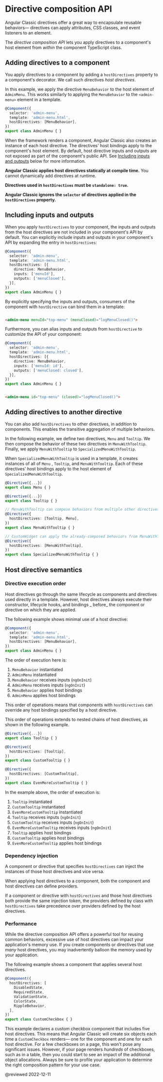 # Directive composition API

Angular Classic directives offer a great way to encapsulate reusable behaviors— directives can apply
attributes, CSS classes, and event listeners to an element.

The *directive composition API* lets you apply directives to a component's host element from
_within_ the component TypeScript class.

## Adding directives to a component

You apply directives to a component by adding a `hostDirectives` property to a component's
decorator. We call such directives *host directives*.

In this example, we apply the directive `MenuBehavior` to the host element of `AdminMenu`. This
works similarly to applying the `MenuBehavior` to the `<admin-menu>` element in a template.

```typescript
@Component({
  selector: 'admin-menu',
  template: 'admin-menu.html',
  hostDirectives: [MenuBehavior],
})
export class AdminMenu { }
```

When the framework renders a component, Angular Classic also creates an instance of each host directive. The
directives' host bindings apply to the component's host element. By default, host directive inputs
and outputs are not exposed as part of the component's public API. See
[Including inputs and outputs](#including-inputs-and-outputs) below for more information.

**Angular Classic applies host directives statically at compile time.** You cannot dynamically add
directives at runtime.

**Directives used in `hostDirectives` must be `standalone: true`.**

**Angular Classic ignores the `selector` of directives applied in the `hostDirectives` property.**

## Including inputs and outputs

When you apply `hostDirectives` to your component, the inputs and outputs from the host directives
are not included in your component's API by default. You can explicitly include inputs and outputs
in your component's API by expanding the entry in `hostDirectives`:

```typescript
@Component({
  selector: 'admin-menu',
  template: 'admin-menu.html',
  hostDirectives: [{
    directive: MenuBehavior,
    inputs: ['menuId'],
    outputs: ['menuClosed'],
  }],
})
export class AdminMenu { }
```

By explicitly specifying the inputs and outputs, consumers of the component with `hostDirective` can
bind them in a template:

```html

<admin-menu menuId="top-menu" (menuClosed)="logMenuClosed()">
```

Furthermore, you can alias inputs and outputs from `hostDirective` to customize the API of your
component:

```typescript
@Component({
  selector: 'admin-menu',
  template: 'admin-menu.html',
  hostDirectives: [{
    directive: MenuBehavior,
    inputs: ['menuId: id'],
    outputs: ['menuClosed: closed'],
  }],
})
export class AdminMenu { }
```

```html

<admin-menu id="top-menu" (closed)="logMenuClosed()">
```

## Adding directives to another directive

You can also add `hostDirectives` to other directives, in addition to components. This enables the
transitive aggregation of multiple behaviors.

In the following example, we define two directives, `Menu` and `Tooltip`. We then compose the behavior
of these two directives in `MenuWithTooltip`. Finally, we apply `MenuWithTooltip`
to `SpecializedMenuWithTooltip`.

When `SpecializedMenuWithTooltip` is used in a template, it creates instances of all of `Menu`
, `Tooltip`, and `MenuWithTooltip`. Each of these directives' host bindings apply to the host
element of `SpecializedMenuWithTooltip`.

```typescript
@Directive({...})
export class Menu { }

@Directive({...})
export class Tooltip { }

// MenuWithTooltip can compose behaviors from multiple other directives
@Directive({
  hostDirectives: [Tooltip, Menu],
})
export class MenuWithTooltip { }

// CustomWidget can apply the already-composed behaviors from MenuWithTooltip
@Directive({
  hostDirectives: [MenuWithTooltip],
})
export class SpecializedMenuWithTooltip { }
```

## Host directive semantics

### Directive execution order

Host directives go through the same lifecycle as components and directives used directly in a
template. However, host directives always execute their constructor, lifecycle hooks, and bindings _
before_ the component or directive on which they are applied.

The following example shows minimal use of a host directive:

```typescript
@Component({
  selector: 'admin-menu',
  template: 'admin-menu.html',
  hostDirectives: [MenuBehavior],
})
export class AdminMenu { }
```

The order of execution here is:

1. `MenuBehavior` instantiated
2. `AdminMenu` instantiated
3. `MenuBehavior` receives inputs (`ngOnInit`)
4. `AdminMenu` receives inputs (`ngOnInit`)
5. `MenuBehavior` applies host bindings
6. `AdminMenu` applies host bindings

This order of operations means that components with `hostDirectives` can override any host bindings
specified by a host directive.

This order of operations extends to nested chains of host directives, as shown in the following
example.

```typescript
@Directive({...})
export class Tooltip { }

@Directive({
  hostDirectives: [Tooltip],
})
export class CustomTooltip { }

@Directive({
  hostDirectives: [CustomTooltip],
})
export class EvenMoreCustomTooltip { }
```

In the example above, the order of execution is:

1. `Tooltip` instantiated
2. `CustomTooltip` instantiated
3. `EvenMoreCustomTooltip` instantiated
4. `Tooltip` receives inputs (`ngOnInit`)
5. `CustomTooltip` receives inputs (`ngOnInit`)
6. `EvenMoreCustomTooltip` receives inputs (`ngOnInit`)
7. `Tooltip` applies host bindings
8. `CustomTooltip` applies host bindings
9. `EvenMoreCustomTooltip` applies host bindings

### Dependency injection

A component or directive that specifies `hostDirectives` can inject the instances of those host
directives and vice versa.

When applying host directives to a component, both the component and host directives can define
providers.

If a component or directive with `hostDirectives` and those host directives both provide the same
injection token, the providers defined by class with `hostDirectives` take precedence over providers
defined by the host directives.

### Performance

While the directive composition API offers a powerful tool for reusing common behaviors, excessive
use of host directives can impact your application's memory use. If you create components or
directives that use _many_ host directives, you may inadvertently balloon the memory used by your
application.

The following example shows a component that applies several host directives.

```typescript
@Component({
  hostDirectives: [
    DisabledState,
    RequiredState,
    ValidationState,
    ColorState,
    RippleBehavior,
  ],
})
export class CustomCheckbox { }
```

This example declares a custom checkbox component that includes five host directives. This
means that Angular Classic will create six objects each time a `CustomCheckbox` renders— one for the
component and one for each host directive. For a few checkboxes on a page, this won't pose any
significant issues. However, if your page renders _hundreds_ of checkboxes, such as in a table, then
you could start to see an impact of the additional object allocations. Always be sure to profile
your application to determine the right composition pattern for your use case.

@reviewed 2022-12-11

